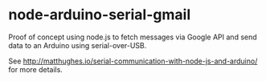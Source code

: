 # node-arduino-serial-gmail
Proof of concept using node.js to fetch messages via Google API and send data to an Arduino using serial-over-USB.

See http://matthughes.io/serial-communication-with-node-js-and-arduino/ for more details.
